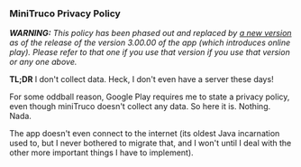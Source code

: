 ### MiniTruco Privacy Policy

_**WARNING:** This policy has been phased out and replaced by [a new version](/minitruco-privacy-policy/v2) as of the release of the version 3.00.00 of the app (which introduces online play). Please refer to that one if you use that version if you use that version or any one above._

**TL;DR** I don't collect data. Heck, I don't even have a server these days!

For some oddball reason, Google Play requires me to state a privacy policy, even though miniTruco doesn't collect any data. So here it is. Nothing. Nada.

The app doesn't even connect to the internet (its oldest Java incarnation used to, but I never bothered to migrate that, and I won't until I deal with the other more important things I have to implement).
